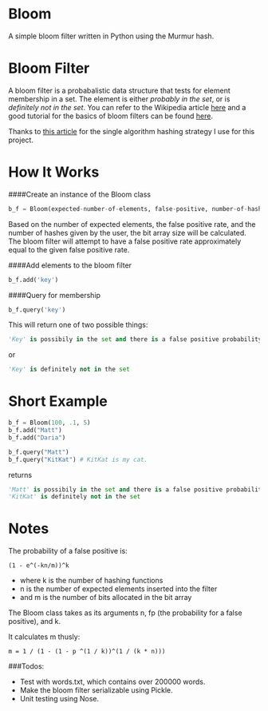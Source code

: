 Bloom
============

A simple bloom filter written in Python using the Murmur hash.

Bloom Filter
======

A bloom filter is a probabalistic data structure that tests for element membership in a set. The element is either *probably in the set*, or is *definitely not in the set*. You can refer to the Wikipedia article [here](http://en.wikipedia.org/wiki/Bloom_filter) and a good tutorial for the basics of bloom filters can be found [here](http://billmill.org/bloomfilter-tutorial/). 

Thanks to [this article](http://ilyasterin.com/blog/2010/02/implementing-bloom-filter-with-a-murmur-hash-function.html) for the single algorithm hashing strategy I use for this project.

How It Works
======

####Create an instance of the Bloom class

```python
b_f = Bloom(expected-number-of-elements, false-positive, number-of-hashes)
```

Based on the number of expected elements, the false positive rate, and the number of hashes given by the user, the bit array size will be calculated. The bloom filter will attempt to have a false positive rate approximately equal to the given false positive rate.

####Add elements to the bloom filter

```python
b_f.add('key')
```

####Query for membership

```python
b_f.query('key')
```

This will return one of two possible things:

```python
'Key' is possibily in the set and there is a false positive probability of calculated-false-positive-rate
```
or

```python
'Key' is definitely not in the set
```

Short Example
======

```python
b_f = Bloom(100, .1, 5)
b_f.add("Matt")
b_f.add("Daria")

b_f.query("Matt")
b_f.query("KitKat") # KitKat is my cat.
```
returns

```python
'Matt' is possibily in the set and there is a false positive probability of 0.100925190275
'KitKat' is definitely not in the set
```

Notes
======
    
The probability of a false positive is:
    
```(1 - e^(-kn/m))^k```

* where k is the number of hashing functions
* n is the number of expected elements inserted into the filter
* and m is the number of bits allocated in the bit array

The Bloom class takes as its arguments n, fp (the probability for a false positive), and k. 

It calculates m thusly:

``` m = 1 / (1 - (1 - p ^(1 / k))^(1 / (k * n))) ```

###Todos:
* Test with words.txt, which contains over 200000 words.
* Make the bloom filter serializable using Pickle.
* Unit testing using Nose.
